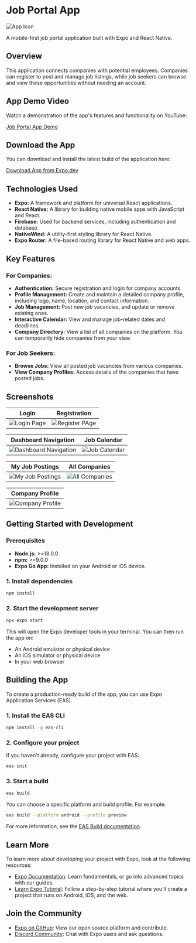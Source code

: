 # Job Portal App

![App Icon](https://github.com/user-attachments/assets/ccc14001-ef63-43f5-a0d9-64db22ca1957)

A mobile-first job portal application built with Expo and React Native.

## Overview

This application connects companies with potential employees. Companies can register to post and manage job listings, while job seekers can browse and view these opportunities without needing an account.

## App Demo Video

Watch a demonstration of the app's features and functionality on YouTube:

[Job Portal App Demo](https://youtu.be/shBtqXoKAxA)

## Download the App

You can download and install the latest build of the application here:

[Download App from Expo.dev](https://expo.dev/accounts/tharidi2002/projects/job-portal/builds/dfcd648d-1a92-4296-9867-1c4b68de56cc)

## Technologies Used

*   **Expo:** A framework and platform for universal React applications.
*   **React Native:** A library for building native mobile apps with JavaScript and React.
*   **Firebase:** Used for backend services, including authentication and database.
*   **NativeWind:** A utility-first styling library for React Native.
*   **Expo Router:** A file-based routing library for React Native and web apps.

## Key Features

### For Companies:

*   **Authentication:** Secure registration and login for company accounts.
*   **Profile Management:** Create and maintain a detailed company profile, including logo, name, location, and contact information.
*   **Job Management:** Post new job vacancies, and update or remove existing ones.
*   **Interactive Calendar:** View and manage job-related dates and deadlines.
*   **Company Directory:** View a list of all companies on the platform. You can temporarily hide companies from your view.

### For Job Seekers:

*   **Browse Jobs:** View all posted job vacancies from various companies.
*   **View Company Profiles:** Access details of the companies that have posted jobs.

## Screenshots

| Login | Registration |
| :---: | :---: |
| ![Login Page](https://github.com/user-attachments/assets/a7496b96-596d-445d-8e6c-4f1a721f6813) | ![Register PAge](https://github.com/user-attachments/assets/0d66d594-8c2e-4819-b8de-f0c1ea03db48) |

| Dashboard Navigation | Job Calendar |
| :---: | :---: |
| ![Dashboard Navigation](https://github.com/user-attachments/assets/ecb9a5ec-efc3-4d33-84f7-5c25275a4e52) | ![Job Calendar](https://github.com/user-attachments/assets/98b0c008-8c87-4c2c-abbf-a7ab253be69c) |

| My Job Postings | All Companies |
| :---: | :---: |
| ![My Job Postings](https://github.com/user-attachments/assets/c3f340d3-9353-480c-aceb-95e3f06d22fb) | ![All Companies](https://github.com/user-attachments/assets/d103fc30-14bc-403a-b765-a867b7185fa5) |

| Company Profile |
| :---: |
| ![Company Profile](https://github.com/user-attachments/assets/f4455e62-b424-47f1-ace3-eaa6aeadfae4) |

## Getting Started with Development

### Prerequisites

*   **Node.js:** >=18.0.0
*   **npm:** >=9.0.0
*   **Expo Go App:** Installed on your Android or iOS device.

### 1. Install dependencies

```bash
npm install
```

### 2. Start the development server

```bash
npx expo start
```

This will open the Expo developer tools in your terminal. You can then run the app on:

*   An Android emulator or physical device
*   An iOS simulator or physical device
*   In your web browser

## Building the App

To create a production-ready build of the app, you can use Expo Application Services (EAS).

### 1. Install the EAS CLI

```bash
npm install -g eas-cli
```

### 2. Configure your project

If you haven't already, configure your project with EAS:

```bash
eas init
```

### 3. Start a build

```bash
eas build
```

You can choose a specific platform and build profile. For example:

```bash
eas build --platform android --profile preview
```

For more information, see the [EAS Build documentation](https://docs.expo.dev/build/introduction/).

## Learn More

To learn more about developing your project with Expo, look at the following resources:

- [Expo Documentation](https://docs.expo.dev/): Learn fundamentals, or go into advanced topics with our guides.
- [Learn Expo Tutorial](https://docs.expo.dev/tutorial/introduction/): Follow a step-by-step tutorial where you'll create a project that runs on Android, iOS, and the web.

## Join the Community

- [Expo on GitHub](https://github.com/expo/expo): View our open source platform and contribute.
- [Discord Community](https://chat.expo.dev): Chat with Expo users and ask questions.
